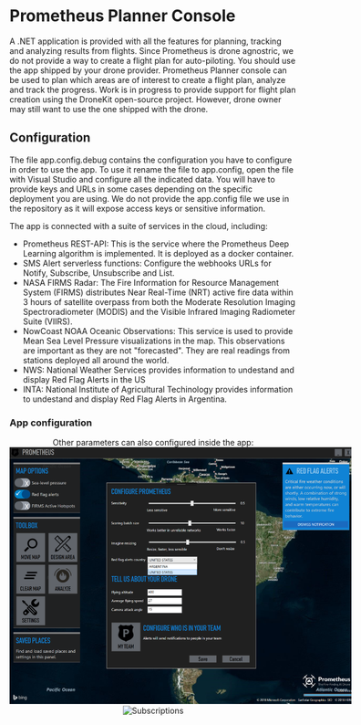 # Prometheus Planner Console

A .NET application is provided with all the features for planning, tracking and analyzing results from flights. Since Prometheus is drone agnostric, we do not provide a way to create a flight plan for auto-piloting. You should use the app shipped by your drone provider. Prometheus Planner console can be used to plan which areas are of interest to create a flight plan, analyze and track the progress. Work is in progress to provide support for flight plan creation using the DroneKit open-source project. However, drone owner may still want to use the one shipped with the drone.

<h2>Configuration</h2>
<p>
The file app.config.debug contains the configuration you have to configure in order to use the app. To use it rename the file to app.config, open the file with Visual Studio and configure all the indicated data. You will have to provide keys and URLs in some cases depending on the specific deployment you are using. We do not provide the app.config file we use in the repository as it will expose access keys or sensitive information.
</p>
<p>The app is connected with a suite of services in the cloud, including:
    <ul>
        <li>Prometheus REST-API: This is the service where the Prometheus Deep Learning algorithm is implemented. It is deployed as a docker container.</li>
        <li>SMS Alert serverless functions: Configure the webhooks URLs for Notify, Subscribe, Unsubscribe and List. </li>
        <li>NASA FIRMS Radar: The Fire Information for Resource Management System (FIRMS) distributes Near Real-Time (NRT) active fire data within 3 hours of satellite overpass from both the Moderate Resolution Imaging Spectroradiometer (MODIS) and the Visible Infrared Imaging Radiometer Suite (VIIRS).</li>
        <li>NowCoast NOAA Oceanic Observations: This service is used to provide Mean Sea Level Pressure visualizations in the map. This observations are important as they are not "forecasted". They are real readings from stations deployed all around the world.</li>
        <li>NWS: National Weather Services provides information to undestand and display Red Flag Alerts in the US</li>
        <li>INTA: National Institute of Agricultural Techinology provides information to undestand and display Red Flag Alerts in Argentina.</li>
    </ul>
</p>
<h3>App configuration</h3>
<p style="text-align:center">Other parameters can also configured inside the app:
<img src="../doc/Configuration.png" alt="Configuration" style="max-width:600px">
<br />
<img src="../doc/Subscriptions.png" alt="Subscriptions" style="max-width:500px">
</p>
